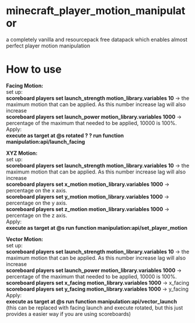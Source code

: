 # minecraft_player_motion_manipulator
a completely vanilla and resourcepack free datapack which enables almost perfect player motion manipulation
# How to use
**Facing Motion:**    
set up:     
**scoreboard players set launch_strength motion_library.variables 10** -> the maximum motion that can be applied. As this number increase lag will also increase    
**scoreboard players set launch_power motion_library.variables 1000** -> percentage of the maximum that needed to be applied, 10000 is 100%.     
Apply:    
**execute as target at @s rotated ? ? run function manipulation:api/launch_facing**   

**XYZ Motion:**    
set up:    
**scoreboard players set launch_strength motion_library.variables 10** -> the maximum motion that can be applied. As this number increase lag will also increase    
**scoreboard players set x_motion motion_library.variables 1000** -> percentage on the x axis.    
**scoreboard players set y_motion motion_library.variables 1000** -> percentage on the y axis.    
**scoreboard players set z_motion motion_library.variables 1000** -> percentage on the z axis.    
Apply:    
**execute as target at @s run function manipulation:api/set_player_motion**    
   
**Vector Motion:**     
set up:       
**scoreboard players set launch_strength motion_library.variables 10** -> the maximum motion that can be applied. As this number increase lag will also increase    
**scoreboard players set launch_power motion_library.variables 1000** -> percentage of the maximum that needed to be applied, 10000 is 100%.    
**scoreboard players set x_facing motion_library.variables 1000** -> x_facing    
**scoreboard players set y_facing motion_library.variables 1000** -> y_facing    
Apply:    
**execute as target at @s run function manipulation:api/vector_launch**     
(this can be replaced with facing launch and execute rotated, but this just provides a easier way if you are using scoreboards)      
